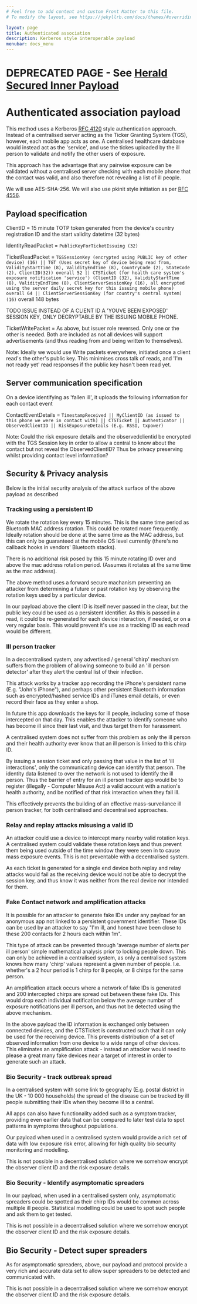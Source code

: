 ```yaml
---
# Feel free to add content and custom Front Matter to this file.
# To modify the layout, see https://jekyllrb.com/docs/themes/#overriding-theme-defaults

layout: page
title: Authenticated association
description: Kerberos style interoperable payload
menubar: docs_menu
---
```


# DEPRECATED PAGE - See [Herald Secured Inner Payload](/payload/secured)

# Authenticated association payload

This method uses a Kerberos [RFC 4120](https://tools.ietf.org/html/rfc4120) style authentication approach. Instead of a centralised server acting as the Ticker Granting System (TGS), however, each mobile app acts as one. A centralised healthcare database would instead act as the 'service', and use the tickes uploaded by the ill person to validate and notify the other users of exposure.

This approach has the advantage that any pairwise exposure can be validated without a centralised server checking with each mobile phone that the contact was valid, and also therefore not revealing a list of ill people.

We will use AES-SHA-256. We will also use pkinit style initiation as per [RFC 4556](https://tools.ietf.org/html/rfc4556).

## Payload specification

ClientID = 15 minute TOTP token generated from the device's country registration ID and the start validity datetime (32 bytes)

IdentityReadPacket = `PublicKeyForTicketIssuing (32)`

TicketReadPacket = `TGSSessionKey (encrypted using PUBLIC key of other device) (16) || TGT (Uses secret key of device being read from, ValidityStartTime (8), ValidityEndTime (8), CountryCode (2), StateCode (2), ClientID(32)) overall 52 || CTSTicket (for health care system's exposure notification 'service') (ClientID (32), ValidityStartTime (8), ValidityEndTime (8), ClientServerSessionKey (16), all encrypted using the server daily secret key for this issuing mobile phone) overall 64 || ClientServerSessionKey (for country's central system) (16)` overall 148 bytes


TODO ISSUE INSTEAD OF A CLIENT ID A 'YOUVE BEEN EXPOSED' SESSION KEY, ONLY DECRYPTABLE BY THE ISSUING MOBILE PHONE.


TicketWritePacket = As above, but issuer role reversed. Only one or the other is needed. Both are included as not all devices will support advertisements (and thus reading from and being written to themselves).

Note: Ideally we would use Write packets everywhere, initiated once a client read's the other's public key. This minimises cross talk of reads, and 'I'm not ready yet' read responses if the public key hasn't been read yet.

## Server communication specification

On a device identifying as 'fallen ill', it uploads the following information for each contact event

ContactEventDetails = `TimestampReceived || MyClientID (as issued to this phone we were in contact with) || CTSTicket || Authenticator || ObservedClientID || RiskExposureDetails (E.g. RSSI, txpower)` 

Note: Could the risk exposure details and the observedclientid be encrypted with the TGS Session key in order to allow a central to know about the contact but not reveal the ObservedClientID? Thus be privacy preserving whilst providing contact level information?


## Security & Privacy analysis

Below is the initial security analysis of the attack surface of the above payload as described

### Tracking using a persistent ID

We rotate the rotation key every 15 minutes. This is the same time period as Bluetooth MAC address rotation. This could be rotated more frequently. Ideally rotation should be done at the same time as the MAC address, but this can only be guaranteed at the mobile OS level currently (there's no callback hooks in vendors' Bluetooth stacks).

There is no additional risk posed by this 15 minute rotating ID over and above the mac address rotation period. (Assumes it rotates at the same time as the mac address).

The above method uses a forward secure machanism preventing an attacker from determining a future or past rotation key by observing the rotation keys used by a particular device.

In our payload above the client ID is itself never passed in the clear, but the public key could be used as a persistent identifier. As this is passed in a read, it could be re-generated for each device interaction, if needed, or on a very regular basis. This would prevent it's use as a tracking ID as each read would be different.

### Ill person tracker

In a deccentralised system, any advertised / general 'chirp' mechanism suffers from the problem of allowing someone to build an 'ill person detector' after they alert the central list of their infection.

This attack works by a tracker app recording the iPhone's persistent name (E.g. "John's iPhone"), and perhaps other persistent Bluetooth information such as encrypted/hashed service IDs and iTunes email details, or even record their face as they enter a shop.

In future this app downloads the keys for ill people, including some of those intercepted on that day. This enables the attacker to identify someone who has become ill since their last visit, and thus target them for harassment.

A centralised system does not suffer from this problem as only the ill person and their health authority ever know that an ill person is linked to this chirp ID.

By issuing a session ticket and only passing that value in the list of 'ill interactions', only the communicating device can identify that person. The identity data listened to over the network is not used to identify the ill person. Thus the barrier of entry for an ill person tracker app would be to register (illegally - Computer Misuse Act) a valid account with a nation's health authority, and be notified of that risk interaction when they fall ill.

This effectively prevents the building of an effective mass-surveilance ill person tracker, for both centralised and decentralised approaches.

### Relay and replay attacks misusing a valid ID

An attacker could use a device to intercept many nearby valid rotation keys. A centralised system could validate these rotation keys and thus prevent them being used outside of the time window they were seen in to cause mass exposure events. This is not preventable with a decentralised system.

As each ticket is generated for a single end device both replay and relay attacks would fail as the receiving device would not be able to decrypt the session key, and thus know it was neither from the real device nor intended for them.

### Fake Contact network and amplification attacks

It is possible for an attacker to generate fake IDs under any payload for an anonymous app not linked to a persistent government identifier. These IDs can be used by an attacker to say "I'm ill, and honest have been close to these 200 contacts for 2 hours each within 1m".

This type of attack can be prevented through 'average number of alerts per ill person' simple mathematical analysis prior to locking people down. This can only be achieved in a centralised system, as only a centralised system knows how many 'chirp' values represent a given number of people. I.e. whether's a 2 hour period is 1 chirp for 8 people, or 8 chirps for the same person.

An amplification attack occurs where a network of fake IDs is generated and 200 intercepted chirps are spread out between these fake IDs. This would drop each individual notification below the average number of exposure notifications per ill person, and thus not be detected using the above mechanism.

In the above payload the ID information is exchanged only between connected devices, and the CTSTicket is constructed such that it can only be used for the receiving device. This prevents distribution of a set of observed information from one device to a wide range of other devices. This eliminates an amplification attack - instead an attacker would need to please a great many fake devices near a target of interest in order to generate such an attack.

### Bio Security - track outbreak spread

In a centralised system with some link to geography (E.g. postal district in the UK - 10 000 households) the spread of the disease can be tracked by ill people submitting their IDs when they become ill to a central.

All apps can also have functionality added such as a symptom tracker, providing even earlier data that can be compared to later test data to spot patterns in symptoms throughout populations.

Our payload when used in a centralised system would provide a rich set of data with low exposure risk error, allowing for high quality bio security monitoring and modelling.

This is not possible in a decentralised solution where we somehow encrypt the observer client ID and the risk exposure details.

### Bio Security - Identify asymptomatic spreaders

In our payload, when used in a centralised system only, asymptomatic spreaders could be spotted as their chirp IDs would be common across multiple ill people. Statistical modelling could be used to spot such people and ask them to get tested.

This is not possible in a decentralised solution where we somehow encrypt the observer client ID and the risk exposure details.

## Bio Security - Detect super spreaders

As for asymptomatic spreaders, above, our payload and protocol provide a very rich and accurate data set to allow super spreaders to be detected and communicated with.

This is not possible in a decentralised solution where we somehow encrypt the observer client ID and the risk exposure details.

